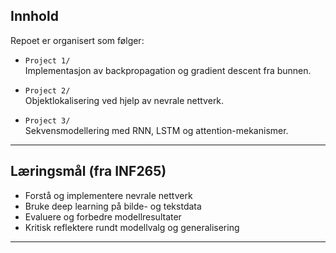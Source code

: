 ## Innhold

Repoet er organisert som følger:

- `Project 1/`  
  Implementasjon av backpropagation og gradient descent fra bunnen.
  
- `Project 2/`  
  Objektlokalisering ved hjelp av nevrale nettverk.

- `Project 3/`  
  Sekvensmodellering med RNN, LSTM og attention-mekanismer.

---

## Læringsmål (fra INF265)

- Forstå og implementere nevrale nettverk
- Bruke deep learning på bilde- og tekstdata
- Evaluere og forbedre modellresultater
- Kritisk reflektere rundt modellvalg og generalisering

---
